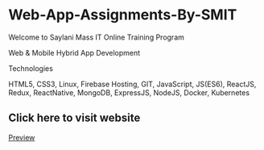 # Web-App-Assignments-By-SMIT

Welcome to Saylani Mass IT Online Training Program

Web & Mobile Hybrid App Development

Technologies

HTML5, CSS3, Linux, Firebase Hosting, GIT, JavaScript, JS(ES6), ReactJS, Redux, ReactNative, MongoDB,  ExpressJS, NodeJS, Docker, Kubernetes


## Click here to visit website
[Preview](https://web-app-assignments-by-smit.web.app)
